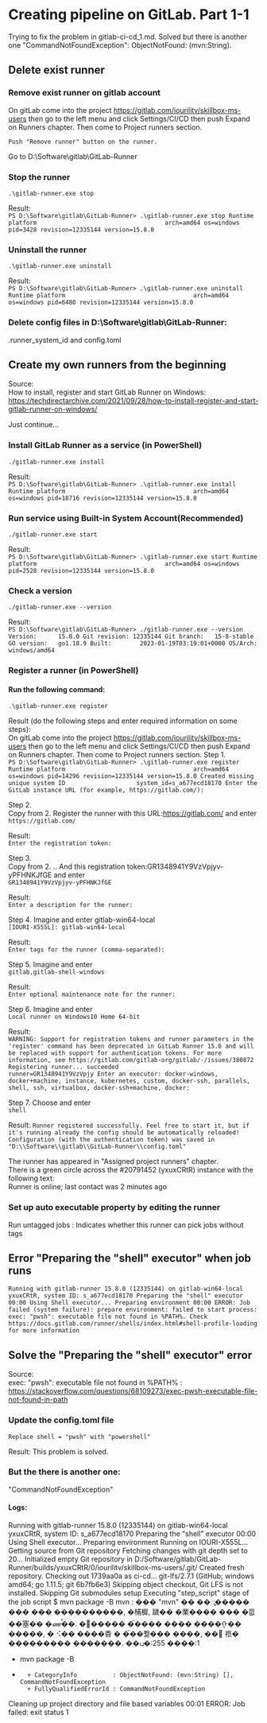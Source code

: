 # Creating pipeline on GitLab. Part 1-1
Trying to fix the problem in gitlab-ci-cd_1.md.
Solved but there is another one "CommandNotFoundException": ObjectNotFound: (mvn:String).

## Delete exist runner
### Remove exist runner on gitlab account
On gitLab come into the project https://gitlab.com/iourilitv/skillbox-ms-users
then go to the left menu and click Settings/CI/CD then push Expand on Runners chapter.
Then come to Project runners section.

``
Push "Remove runner" button on the runner.
``

Go to D:\Software\gitlab\GitLab-Runner

### Stop the runner 
``
.\gitlab-runner.exe stop
``

Result:     
``
PS D:\Software\gitlab\GitLab-Runner> .\gitlab-runner.exe stop
Runtime platform                                    arch=amd64 os=windows pid=3428 revision=12335144 version=15.8.0
``

### Uninstall the runner
``
.\gitlab-runner.exe uninstall
``

Result:     
``
PS D:\Software\gitlab\GitLab-Runner> .\gitlab-runner.exe uninstall
Runtime platform                                    arch=amd64 os=windows pid=6480 revision=12335144 version=15.8.0
``

### Delete config files in D:\Software\gitlab\GitLab-Runner:
.runner_system_id and config.toml

## Create my own runners from the beginning
Source:         
How to install, register and start GitLab Runner on Windows: https://techdirectarchive.com/2021/09/28/how-to-install-register-and-start-gitlab-runner-on-windows/

Just continue...

### Install GitLab Runner as a service (in PowerShell)
``
./gitlab-runner.exe install
``

Result:     
``
PS D:\Software\gitlab\GitLab-Runner> .\gitlab-runner.exe install
Runtime platform                                    arch=amd64 os=windows pid=18716 revision=12335144 version=15.8.0
``

### Run service using Built-in System Account(Recommended)
``
./gitlab-runner.exe start
``

Result:     
``
PS D:\Software\gitlab\GitLab-Runner> .\gitlab-runner.exe start
Runtime platform                                    arch=amd64 os=windows pid=2528 revision=12335144 version=15.8.0
``

### Check a version
``
./gitlab-runner.exe --version
``

Result:         
``
PS D:\Software\gitlab\GitLab-Runner> ./gitlab-runner.exe --version
Version:      15.8.0
Git revision: 12335144
Git branch:   15-8-stable
GO version:   go1.18.9
Built:        2023-01-19T03:19:01+0000
OS/Arch:      windows/amd64
``

### Register a runner (in PowerShell)
#### Run the following command:
``
.\gitlab-runner.exe register
``

Result (do the following steps and enter required information on some steps):     
On gitLab come into the project https://gitlab.com/iourilitv/skillbox-ms-users
then go to the left menu and click Settings/CI/CD then push Expand on Runners chapter.
Then come to Project runners section.
Step 1.     
``
PS D:\Software\gitlab\GitLab-Runner> .\gitlab-runner.exe register
Runtime platform                                    arch=amd64 os=windows pid=14296 revision=12335144 version=15.8.0
Created missing unique system ID                    system_id=s_a677ecd18170
Enter the GitLab instance URL (for example, https://gitlab.com/):
``

Step 2.           
Copy from 2. Register the runner with this URL:https://gitlab.com/ 
and enter        
``
https://gitlab.com/
``

Result:     
``
Enter the registration token:
``

Step 3.       
Copy from 2. .. And this registration token:GR1348941Y9VzVpjyv-yPFHNKJfGE
and enter           
``
GR1348941Y9VzVpjyv-yPFHNKJfGE
``

Result:     
``
Enter a description for the runner:
``

Step 4.
Imagine and enter gitlab-win64-local      
``
[IOURI-X555L]: gitlab-win64-local
``

Result:     
``
Enter tags for the runner (comma-separated):
``

Step 5.
Imagine and enter       
``
gitlab,gitlab-shell-windows
``

Result:     
``
Enter optional maintenance note for the runner:
``

Step 6.
Imagine and enter       
``
Local runner on Windows10 Home 64-bit
``

Result:     
``
WARNING: Support for registration tokens and runner parameters in the 'register' command has been deprecated in GitLab Runner 15.6 and will be replaced with support for authentication tokens. For more information, see https://gitlab.com/gitlab-org/gitlab/-/issues/380872
Registering runner... succeeded                     runner=GR1348941Y9VzVpjy
Enter an executor: docker-windows, docker+machine, instance, kubernetes, custom, docker-ssh, parallels, shell, ssh, virtualbox, docker-ssh+machine, docker:
``

Step 7.
Choose and enter        
``
shell
``

Result:
``
Runner registered successfully. Feel free to start it, but if it's running already the config should be automatically reloaded!
Configuration (with the authentication token) was saved in "D:\\Software\\gitlab\\GitLab-Runner\\config.toml"
``

The runner has appeared in "Assigned project runners" chapter.       
There is a green circle across the #20791452 (yxuxCRtR) instance with the following text:     
Runner is online; last contact was 2 minutes ago

### Set up auto executable property by editing the runner 
Run untagged jobs : Indicates whether this runner can pick jobs without tags

## Error "Preparing the "shell" executor" when job runs
``
Running with gitlab-runner 15.8.0 (12335144)
on gitlab-win64-local yxuxCRtR, system ID: s_a677ecd18170
Preparing the "shell" executor
00:00
Using Shell executor...
Preparing environment
00:00
ERROR: Job failed (system failure): prepare environment: failed to start process: exec: "pwsh": executable file not found in %PATH%. Check https://docs.gitlab.com/runner/shells/index.html#shell-profile-loading for more information
``

## Solve the "Preparing the "shell" executor" error
Source:             
exec: "pwsh": executable file not found in %PATH% : https://stackoverflow.com/questions/68109273/exec-pwsh-executable-file-not-found-in-path
### Update the config.toml file
``
Replace shell = "pwsh" with "powershell"
``

Result: This problem is solved.         

### But the there is another one: 
"CommandNotFoundException"

#### Logs:       
Running with gitlab-runner 15.8.0 (12335144)
on gitlab-win64-local yxuxCRtR, system ID: s_a677ecd18170
Preparing the "shell" executor
00:00
Using Shell executor...
Preparing environment
Running on IOURI-X555L...
Getting source from Git repository
Fetching changes with git depth set to 20...
Initialized empty Git repository in D:/Software/gitlab/GitLab-Runner/builds/yxuxCRtR/0/iourilitv/skillbox-ms-users/.git/
Created fresh repository.
Checking out 1739aa0a as ci-cd...
git-lfs/2.7.1 (GitHub; windows amd64; go 1.11.5; git 6b7fb6e3)
Skipping object checkout, Git LFS is not installed.
Skipping Git submodules setup
Executing "step_script" stage of the job script
$ mvn package -B
mvn : ��� "mvn" �� ��ᯮ����� ��� ��� ����������, �㭪樨, 䠩�� �業���� ��� �믮��塞�� �ணࠬ��. �஢����� �ࠢ����
���� ����ᠭ�� �����, � ⠪�� ����稥 � �ࠢ��쭮��� ����, ��᫥ 祣� ��������� �������.
��ப�:255 ����:1
+ mvn package -B
+ ~~~
    + CategoryInfo          : ObjectNotFound: (mvn:String) [], CommandNotFoundException
    + FullyQualifiedErrorId : CommandNotFoundException

Cleaning up project directory and file based variables
00:01
ERROR: Job failed: exit status 1

